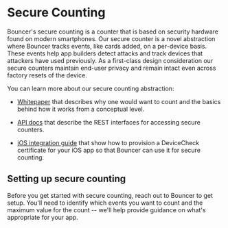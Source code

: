 # Secure Counting

Bouncer's secure counting is a counter that is based on security
hardware found on modern smartphones. Our secure counter is a novel
abstraction where Bouncer tracks events, like cards added, on a
per-device basis. These events help app builders detect attacks and
track devices that attackers have used previously. As a first-class
design consideration our secure counters maintain end-user privacy and
remain intact even across factory resets of the device.

You can learn more about our secure counting abstraction:

- [Whitepaper](#) that describes why one would want to count and the
  basics behind how it works from a conceptual level.

- [API docs](secure_counting_rest.md) that describe the REST
  interfaces for accessing secure counters.

- [iOS integration guide](secure_counting_ios.md) that show how to
  provision a DeviceCheck certificate for your iOS app so that Bouncer
  can use it for secure counting.

## Setting up secure counting

Before you get started with secure counting, reach out to Bouncer to
get setup. You'll need to identify which events you want to count and
the maximum value for the count -- we'll help provide guidance on
what's appropriate for your app.